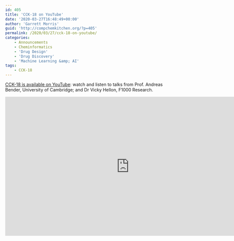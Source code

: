 ```yaml
---
id: 405
title: 'CCK-18 on YouTube'
date: '2020-03-27T16:48:49+00:00'
author: 'Garrett Morris'
guid: 'http://compchemkitchen.org/?p=405'
permalink: /2020/03/27/cck-18-on-youtube/
categories:
    - Announcements
    - Cheminformatics
    - 'Drug Design'
    - 'Drug Discovery'
    - 'Machine Learning &amp; AI'
tags:
    - CCK-18
---
```


[CCK-18 is available on YouTube](https://www.youtube.com/watch?v=TFA9dHDvY5E): watch and listen to talks from Prof. Andreas Bender, University of Cambridge; and Dr Vicky Hellon, F1000 Research.

<iframe allow="accelerometer; autoplay; encrypted-media; gyroscope; picture-in-picture" allowfullscreen="" frameborder="0" height="445" loading="lazy" src="https://www.youtube.com/embed/TFA9dHDvY5E" width="791"></iframe>